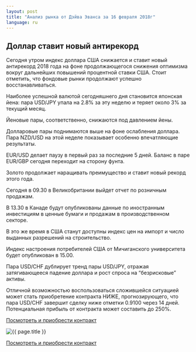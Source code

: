 ```yaml
---
layout: post
title: "Анализ рынка от Дэйва Эванса за 16 февраля 2018г"
language: ru
---
```

##  Доллар ставит новый антирекорд

Сегодня утром индекс доллара США снижается и ставит новый антирекорд 2018 года на фоне продолжающегося снижения оптимизма вокруг дальнейших повышений процентной ставки США. Стоит отметить, что фондовые рынки продолжают успешно восстанавливаться.

Наиболее успешной валютой сегодняшнего дня становится японская йена: пара USD/JPY упала на 2.8% за эту неделю и теряет около 3% за текущий месяц.

Йеновые пары, соответственно, снижаются под давлением йены.

Долларовые пары поднимаются выше на фоне ослабления доллара. Пара NZD/USD на этой неделе показывает особенно впечатляющие результаты.

EUR/USD делает паузу в первый раз за последние 5 дней. Баланс в паре EUR/GBP сегодня переходит на сторону фунта.

Золото продолжает наращивать преимущество и ставит новый рекорд этого года.
 
 
Сегодня в 09.30 в Великобритании выйдет отчет по розничным продажам.

В 13.30 в Канаде будут опубликованы данные по иностранным инвестициям в ценные бумаги и продажам в производственном секторе.

В это же время в США станут доступны индекс цен на импорт и число выданных разрешений на строительство.

Индекс настроения потребителей США от Мичиганского университета будет опубликован в 15.00.
 
 
Пара USD/CHF дублирует тренд пары USD/JPY, отражая затягивающееся падение доллара и рост спроса на “безрисковые” активы.

Отличной возможностью воспользоваться сложившейся ситуацией может стать приобретение контракта НИЖЕ, прогнозирующего, что пара USD/CHF завершит сделку ниже отметки 0.9100 через 14 дней. Потенциальная прибыль от контракта может составить до 250%.

<a href="http://record.binary.com/_bivVDfg8lHux76XffYA0JmNd7ZgqdRLk/1/market=forex&underlying=frxUSDCHF&formname=higherlower&duration_amount=14&duration_units=d&amount=10&amount_type=payout&expiry_type=duration&barrier=0.9100&s=1&t=AGAo0wZxiuWVUSIZnKLQvZ0co5lt24DG" target="_blank">Посмотреть и приобрести контракт</a>

<img src="{{ site.url }}/images/feb-18/ru-16-feb-18.png" alt="{{ page.title }}"  title="{{ page.title }}">

<a href="%LINK%%?https://www.binary.com/d/trade.cgi?market=forex&underlying=frxUSDCHF&formname=higherlower&duration_amount=14&duration_units=d&amount=10&amount_type=payout&expiry_type=duration&barrier=0.9100&s=1&t=AGAo0wZxiuWVUSIZnKLQvZ0co5lt24DG" target="_blank">Посмотреть и приобрести контракт</a>
